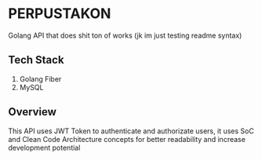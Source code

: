 # PERPUSTAKON 
Golang API that does shit ton of works (jk im just testing readme syntax)
## Tech Stack
1. Golang Fiber
2. MySQL
## Overview
This API uses JWT Token to authenticate and authorizate users, it uses SoC and Clean Code Architecture concepts for better readability and increase development potential

